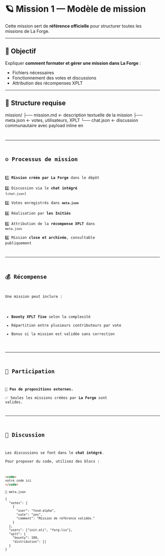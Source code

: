 <!--
{
  "id": "10_[Mission]_[Serveur SimpleX]",
  "secteur": "communication",
  "xplt": 1500,
  "statut": "ouverte"
}
-->

# 🪐 Mission 1 — Modèle de mission

Cette mission sert de **référence officielle** pour structurer toutes les missions de La Forge.

---

## 🎯 Objectif

Expliquer **comment formater et gérer une mission dans La Forge** :
- Fichiers nécessaires
- Fonctionnement des votes et discussions
- Attribution des récompenses XPLT

---

## 📁 Structure requise

mission/
├── mission.md ← description textuelle de la mission
├── meta.json ← votes, utilisateurs, XPLT
└── chat.json ← discussion communautaire avec payload inline en <code>

---

## ⚙️ Processus de mission

1️⃣ **Mission créée par La Forge** dans le dépôt  
2️⃣ Discussion via le **chat intégré** (`chat.json`)  
3️⃣ Votes enregistrés dans **`meta.json`**  
4️⃣ Réalisation par **les Initiés**  
5️⃣ Attribution de la **récompense XPLT** dans `meta.json`  
6️⃣ Mission **close et archivée**, consultable publiquement

---

## 💰 Récompense

Une mission peut inclure :
- **Bounty XPLT fixe** selon la complexité
- Répartition entre plusieurs contributeurs par vote
- Bonus si la mission est validée sans correction

---

## 👥 Participation

🚫 **Pas de propositions externes.**  
✅ Seules les missions créées par **La Forge** sont valides.

---

## 💬 Discussion

Les discussions se font dans le **chat intégré**.  
Pour proposer du code, utilisez des blocs :

```html
<code>
votre code ici
</code>

📄 meta.json

{
  "votes": [
    {
      "user": "fond-alpha",
      "vote": "yes",
      "comment": "Mission de référence validée."
    }
  ],
  "users": ["init-ali", "forg-liu"],
  "xplt": {
    "bounty": 100,
    "distribution": []
  }
}
